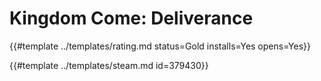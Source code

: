 # Kingdom Come: Deliverance
<!-- script:Aliases [
    "Kingdom Come Deliverance",
    "Kingdom Come"
] -->

{{#template ../templates/rating.md status=Gold installs=Yes opens=Yes}}

{{#template ../templates/steam.md id=379430}}
